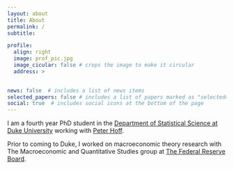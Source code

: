 ```yaml
---
layout: about
title: About
permalink: /
subtitle: 

profile:
  align: right
  image: prof_pic.jpg
  image_cicular: false # crops the image to make it circular
  address: >
    

news: false  # includes a list of news items
selected_papers: false # includes a list of papers marked as "selected={true}"
social: true  # includes social icons at the bottom of the page
---
```


I am a fourth year PhD student in the [Department of Statistical Science at Duke University](http://stat.duke.edu) working with [Peter Hoff](http://pdhoff.github.io).

Prior to coming to Duke, I worked on macroeconomic theory research with The Macroeconomic and Quantitative Studies group at [The Federal Reserve Board](http://federalreserve.gov).